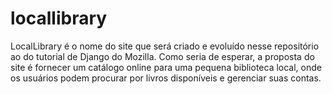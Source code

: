 # locallibrary
LocalLibrary é o nome do site que será criado e evoluído nesse repositório ao do tutorial de Django do Mozilla. Como seria de esperar, a proposta do site é fornecer um catálogo online para uma pequena biblioteca local, onde os usuários podem procurar por livros disponíveis e gerenciar suas contas.

